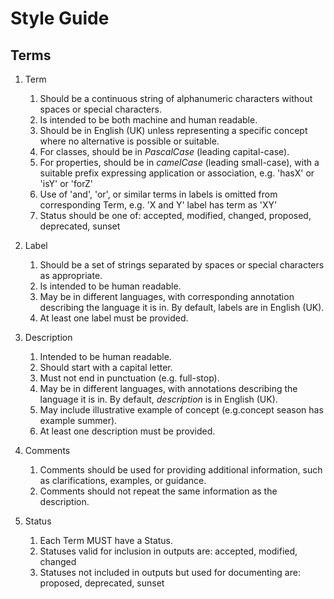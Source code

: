 # Style Guide

## Terms

1.  Term
    1.  Should be a continuous string of alphanumeric characters without spaces or special characters.
    2.  Is intended to be both machine and human readable.
    3.  Should be in English (UK) unless representing a specific concept where no alternative is possible or suitable.
    4.  For classes, should be in *PascalCase* (leading capital-case).
    5.  For properties, should be in *camelCase* (leading small-case), with a suitable prefix expressing application or association, e.g. 'hasX' or 'isY' or 'forZ'
    6.  Use of 'and', 'or', or similar terms in labels is omitted from corresponding Term, e.g. 'X and Y' label has term as 'XY'
    7.  Status should be one of: accepted, modified, changed, proposed, deprecated, sunset

2.  Label
    1.  Should be a set of strings separated by spaces or special characters as appropriate.
    2.  Is intended to be human readable.
    3.  May be in different languages, with corresponding annotation describing the language it is in. By default, labels are in English (UK).
    4.  At least one label must be provided.

3.  Description
    1.  Intended to be human readable.
    2.  Should start with a capital letter.
    3.  Must not end in punctuation (e.g. full-stop).
    4.  May be in different languages, with annotations describing the language it is in. By default, *description* is in English (UK).
    5.  May include illustrative example of concept (e.g.concept season has example summer).
    6.  At least one description must be provided.

4.  Comments
    1.  Comments should be used for providing additional information, such as clarifications, examples, or guidance.
    2.  Comments should not repeat the same information as the description.

5.  Status
    1.  Each Term MUST have a Status.
    2.  Statuses valid for inclusion in outputs are: accepted, modified, changed
    3.  Statuses not included in outputs but used for documenting are: proposed, deprecated, sunset
